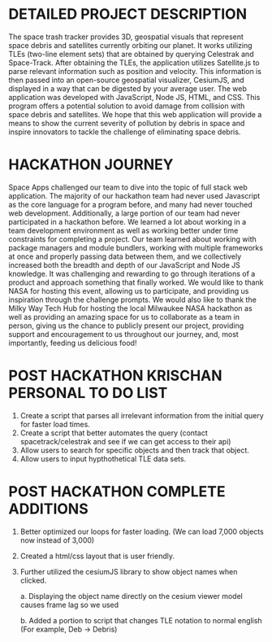
# DETAILED PROJECT DESCRIPTION
The space trash tracker provides 3D, geospatial visuals that represent space debris and satellites currently orbiting our planet. It works utilizing TLEs (two-line element sets) that are obtained by querying Celestrak and Space-Track. After obtaining the TLEs, the application utilizes Satellite.js to parse relevant information such as position and velocity. This information is then passed into an open-source geospatial visualizer, CesiumJS, and displayed in a way that can be digested by your average user. The web application was developed with JavaScript, Node JS, HTML, and CSS. This program offers a potential solution to avoid damage from collision with space debris and satellites. We hope that this web application will provide a means to show the current severity of pollution by debris in space and inspire innovators to tackle the challenge of eliminating space debris.

# HACKATHON JOURNEY
Space Apps challenged our team to dive into the topic of full stack web application. The majority of our hackathon team had never used Javascript as the core language for a program before, and many had never touched web development. Additionally, a large portion of our team had never participated in a hackathon before. We learned a lot about working in a team development environment as well as working better under time constraints for completing a project. Our team learned about working with package managers and module bundlers, working with multiple frameworks at once and properly passing data between them, and we collectively increased both the breadth and depth of our JavaScript and Node JS knowledge. It was challenging and rewarding to go through iterations of a product and approach something that finally worked. We would like to thank NASA for hosting this event, allowing us to participate, and providing us inspiration through the challenge prompts. We would also like to thank the Milky Way Tech Hub for hosting the local Milwaukee NASA hackathon as well as providing an amazing space for us to collaborate as a team in person, giving us the chance to publicly present our project, providing support and encouragement to us throughout our journey, and, most importantly, feeding us delicious food!

# POST HACKATHON KRISCHAN PERSONAL TO DO LIST

1. Create a script that parses all irrelevant information from the initial query for faster load times.
2. Create a script that better automates the query (contact spacetrack/celestrak and see if we can get access to their api)
3. Allow users to search for specific objects and then track that object.
4. Allow users to input hypthothetical TLE data sets.

# POST HACKATHON COMPLETE ADDITIONS
1. Better optimized our loops for faster loading. (We can load 7,000 objects now instead of 3,000)
2. Created a html/css layout that is user friendly.
3. Further utilized the cesiumJS library to show object names when clicked.

      a. Displaying the object name directly on the cesium viewer model causes frame lag so we used 
      
      b. Added a portion to script that changes TLE notation to normal english (For example, Deb -> Debris)
